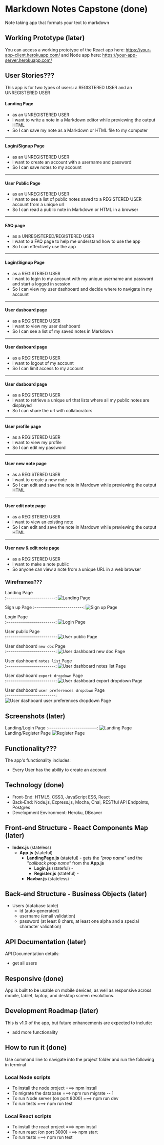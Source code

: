 # Markdown Notes Capstone (done)

Note taking app that formats your text to markdown

## Working Prototype (later)

You can access a working prototype of the React app here: https://your-app-client.herokuapp.com/ and Node app here: https://your-app-server.herokuapp.com/

## User Stories???

This app is for two types of users: a REGISTERED USER and an UNREGISTERED USER

#### Landing Page

- as an UNREGISTERED USER
- I want to write a note in a Markdown editor while previewing the output HTML
- So I can save my note as a Markdown or HTML file to my computer

---

#### Login/Signup Page

- as an UNREGISTERED USER
- I want to create an account with a username and password
- So I can save notes to my account

---

#### User Public Page

- as an UNREGISTERED USER
- I want to see a list of public notes saved to a REGISTERED USER account from a unique url
- So I can read a public note in Markdown or HTML in a browser

---

#### FAQ page

- as a UNREGISTERED/REGISTERED USER
- I want to a FAQ page to help me understand how to use the app
- So I can effectively use the app

---

#### Login/Signup Page

- as a REGISTERED USER
- I want to login to my account with my unique username and password and start a logged in session
- So I can view my user dashboard and decide where to navigate in my account

---

#### User dasboard page

- as a REGISTERED USER
- I want to view my user dashboard
- So I can see a list of my saved notes in Markdown

---

#### User dasboard page

- as a REGISTERED USER
- I want to logout of my account
- So I can limit access to my account

---

#### User dasboard page

- as a REGISTERED USER
- I want to retrieve a unique url that lists where all my public notes are displayed
- So I can share the url with collaborators

---

#### User profile page

- as a REGISTERED USER
- I want to view my profile
- So I can edit my password

---

#### User new note page

- as a REGISTERED USER
- I want to create a new note
- So I can edit and save the note in Mardown while previewing the output HTML

---

#### User edit note page

- as a REGISTERED USER
- I want to view an existing note
- So I can edit and save the note in Mardown while previewing the output HTML

---

#### User new & edit note page

- as a REGISTERED USER
- I want to make a note public
- So anyone can view a note from a unique URL in a web browser

### Wireframes???

Landing Page  
:-------------------------: 
![Landing Page](./github-images/wireframes/landing-page-wireframe3.png)

Sign up Page
:-------------------------:
![Sign up Page](./github-images/wireframes/signup-page-wireframe.png)

Login Page  
:-------------------------:
![Login Page](./github-images/wireframes/login-page-wireframe.png)

User public Page  
:-------------------------: 
![User public Page](./github-images/wireframes/user-public-page-wireframe.png)

User dashboard `new doc` Page  
:-------------------------: 
![User dashboard `new doc` Page](./github-images/wireframes/dashboard-new-page-wireframe.png)

User dashboard `notes list` Page  
:-------------------------: 
![User dashboard `notes list` Page](./github-images/wireframes/dashboard-list-page-wireframe.png)

User dashboard `export dropdown` Page  
:-------------------------: 
![User dashboard `export dropdown` Page](./github-images/wireframes/dashboard-export-page-wireframe.png)

User dashboard `user preferences dropdown` Page  
:-------------------------: 
![User dashboard `user preferences dropdown` Page](./github-images/wireframes/dashboard-profile-logout-page-wireframe.png)


## Screenshots (later)

Landing/Login Page
:-------------------------:
![Landing Page](/github-images/screenshots/login-page-screenshot.png)
Landing/Register Page
![Register Page](/github-images/screenshots/login-page-screenshot.png)

## Functionality???

The app's functionality includes:

- Every User has the ability to create an account

## Technology (done)

- Front-End: HTML5, CSS3, JavaScript ES6, React
- Back-End: Node.js, Express.js, Mocha, Chai, RESTful API Endpoints, Postgres
- Development Environment: Heroku, DBeaver

## Front-end Structure - React Components Map (later)

- **Index.js** (stateless)
  - **App.js** (stateful)
    - **LandingPage.js** (stateful) - gets the _"prop name"_ and the _"callback prop name"_ from the **App.js**
      - **Login.js** (stateful) -
      - **Register.js** (stateful) -
    - **Navbar.js** (stateless) -

## Back-end Structure - Business Objects (later)

- Users (database table)
  - id (auto-generated)
  - username (email validation)
  - password (at least 8 chars, at least one alpha and a special character validation)

## API Documentation (later)

API Documentation details:

- get all users

## Responsive (done)

App is built to be usable on mobile devices, as well as responsive across mobile, tablet, laptop, and desktop screen resolutions.

## Development Roadmap (later)

This is v1.0 of the app, but future enhancements are expected to include:

- add more functionality

## How to run it (done)

Use command line to navigate into the project folder and run the following in terminal

### Local Node scripts

- To install the node project ===> npm install
- To migrate the database ===> npm run migrate -- 1
- To run Node server (on port 8000) ===> npm run dev
- To run tests ===> npm run test

### Local React scripts

- To install the react project ===> npm install
- To run react (on port 3000) ===> npm start
- To run tests ===> npm run test
